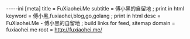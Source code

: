 -----ini
[meta]
title = FuXiaohei.Me
subtitle = 傅小黑的自留地
; print in html <meta>
keyword = 傅小黑,fuxiaohei,blog,go,golang
; print in html <meta>
desc = FuXiaohei.Me - 傅小黑的自留地
; build links for feed, sitemap
domain = fuxiaohei.me
root = http://fuxiaohei.me/